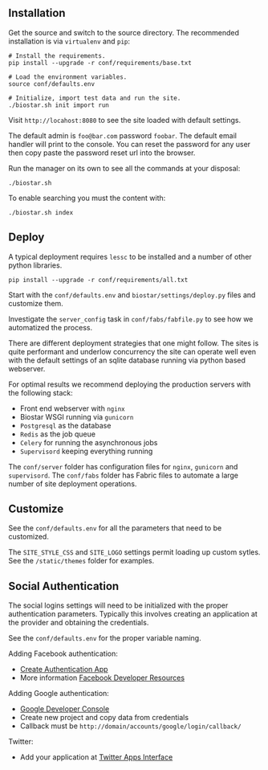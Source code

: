 Installation
------------

Get the source and switch to the source directory. The
recommended installation is via `virtualenv` and `pip`:

    # Install the requirements.
    pip install --upgrade -r conf/requirements/base.txt

    # Load the environment variables.
    source conf/defaults.env

    # Initialize, import test data and run the site.
    ./biostar.sh init import run

Visit `http://locahost:8080` to see the site loaded with default settings.

The default admin is `foo@bar.com` password `foobar`. The default email
handler will print to the console. You can reset the password
for any user then copy paste the password reset url into the browser.

Run the manager on its own to see all the commands at your disposal:

    ./biostar.sh

To enable searching you must the content with:

    ./biostar.sh index

Deploy
------

A typical deployment requires `lessc` to be installed and a number of other python libraries.

    pip install --upgrade -r conf/requirements/all.txt

Start with the `conf/defaults.env` and `biostar/settings/deploy.py` files and customize them.

Investigate the `server_config` task in `conf/fabs/fabfile.py` to see how we automatized the process.

There are different deployment strategies that one might follow. The sites is quite performant
and underlow concurrency the site can operate well even with the default settings of an
sqlite database running via python based webserver.

For optimal results we recommend deploying the production servers with the following stack:

* Front end webserver with `nginx`
* Biostar WSGI running via `gunicorn`
* `Postgresql` as the database
* `Redis` as the job queue
* `Celery` for running the asynchronous jobs
* `Supervisord` keeping everything running

The `conf/server` folder has configuration files for `nginx`, `gunicorn` and `supervisord`.
The `conf/fabs` folder has Fabric files to automate a large number of site deployment operations.

Customize
---------

See the `conf/defaults.env` for all the parameters that need to be customized.

The `SITE_STYLE_CSS` and `SITE_LOGO` settings permit loading up custom sytles. See the `/static/themes` folder
for examples.


Social Authentication
---------------------

The social logins settings will need to be initialized with the proper authentication parameters. Typically
this involves creating an application at the provider and obtaining the credentials.

See the `conf/defaults.env` for the proper variable naming.

Adding Facebook authentication:

* [Create Authentication App](http://developers.facebook.com/setup/)
* More information [Facebook Developer Resources](http://developers.facebook.com/docs/authentication/)

Adding Google authentication:

* [Google Developer Console](https://cloud.google.com/console/project)
* Create new project and copy data from credentials
* Callback must be `http://domain/accounts/google/login/callback/`

Twitter:

* Add your application at [Twitter Apps Interface](http://twitter.com/apps/)